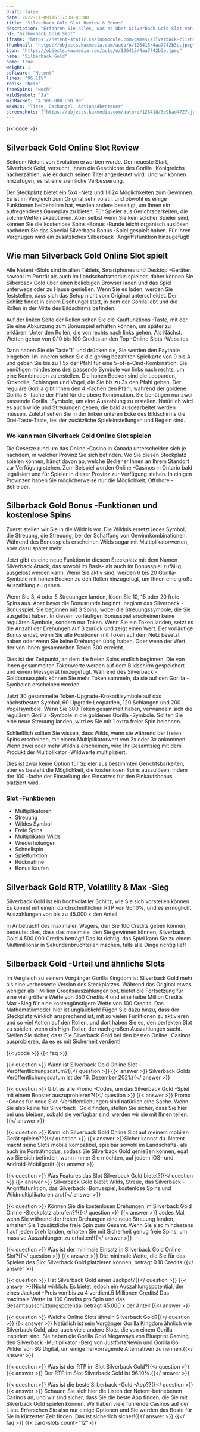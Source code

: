 ```yaml
---
draft: false
date: 2022-11-09T16:17:38+03:00
title: "Silverback Gold Slot Review & Bonus"
description: "Erfahren Sie alles, was es über Silverback Gold Slot von Netents Funktionen, RTP, Volatilität, Auszahlungen und kostenlose Spins und Boni von Top -Online -Casinos wissen kann!"
h1: "Silberback Gold Slot"
iframe: "https://netent-static.casinomodule.com/games/silverback-client/?launchType=iframe&iframeSandbox=allow-scripts%20allow-popups%20allow-popups-to-escape-sandbox%20allow-top-navigation%20allow-top-navigation-by-user-activation%20allow-same-origin%20allow-forms%20allow-pointer-lock&applicationType=browser&gameId=silverback_not_mobile&showHomeButton=false&gameLocation=games%2Fsilverback-client%2F&preBuiltGameRulesSupported=false&server=https%3A%2F%2Fnetent-game.casinomodule.com%2F&lang=en&sessId=DEMO-3974694502-EUR&operatorId=netent&statisticEndpointURL=https://gcs-prod.casinomodule.com/gcs/v1/reportData&logsId=960e3f83-8095-4722-9466-3b21e8850864&loadStarted=1666026233677&giOperatorConfig=%7B%22staticServer%22%3A%22https%3A%2F%2Fnetent-static.casinomodule.com%2F%22%2C%22targetElement%22%3A%22netentgame%22%2C%22launchType%22%3A%22iframe%22%2C%22iframeSandbox%22%3A%22allow-scripts%20allow-popups%20allow-popups-to-escape-sandbox%20allow-top-navigation%20allow-top-navigation-by-user-activation%20allow-same-origin%20allow-forms%20allow-pointer-lock%22%2C%22applicationType%22%3A%22browser%22%2C%22gameId%22%3A%22silverback_not_mobile%22%2C%22showHomeButton%22%3Afalse%2C%22gameLocation%22%3A%22games%2Fsilverback-client%2F%22%2C%22preBuiltGameRulesSupported%22%3Afalse%2C%22server%22%3A%22https%3A%2F%2Fnetent-game.casinomodule.com%2F%22%2C%22lang%22%3A%22en%22%2C%22sessId%22%3A%22DEMO-3974694502XXXX%22%2C%22operatorId%22%3A%22netent%22%7D&casinourl=https://www.google.com&loadSeqNo=0"
thumbnail: "https://objects.kaxmedia.com/auto/o/126415/4aa7742b3e.jpeg"
icon: "https://objects.kaxmedia.com/auto/o/126415/4aa7742b3e.jpeg"
name: "Silberback Gold"
home: true
weight: 1
software: "Netent"
lines: "96.11%"
reels: "Nein"
freeSpins: "Hoch"
wildSymbol: "Ja"
minMaxBet: "4.500.000 USD.00"
maxWin: "Tiere, Dschungel, Action/Abenteuer"
screenshots: ["https://objects.kaxmedia.com/auto/o/126418/3e9bad4727.jpeg"]
---
```


{{< code >}}<h2>Silverback Gold Online Slot Review</h2><p>Seitdem Netent von Evolution erworben wurde. Der neueste Start, Silverback Gold, versucht, Ihnen die Geschichte des Gorilla -Königreichs nacherzählen, wie er durch seinen Titel angedeutet wird. Und wir können hinzufügen, es ist eine ziemliche Verbesserung.</p><p>Der Steckplatz bietet ein 5x4 -Netz und 1.024 Möglichkeiten zum Gewinnen. Es ist im Vergleich zum Original sehr volatil, und obwohl es einige Funktionen beibehalten hat, wurden andere beseitigt, um Ihnen ein aufregenderes Gameplay zu bieten. Für Spieler aus Gerichtsbarkeiten, die solche Wetten akzeptieren. Aber selbst wenn Sie kein solcher Spieler sind, können Sie die kostenlose Spins -Bonus -Runde leicht organisch auslösen, nachdem Sie das Special Silverback Bonus -Spiel gespielt haben. Für Ihren Vergnügen wird ein zusätzliches Silberback -Angriffsfunktion hinzugefügt!</p><h2>Wie man Silverback Gold Online Slot spielt</h2><p>Alle Netent -Slots sind in allen Tablets, Smartphones und Desktop -Geräten sowohl im Porträt als auch im Landschaftsmodus spielbar, daher können Sie Silberback Gold über einen beliebigen Browser laden und das Spiel unterwegs oder zu Hause genießen. Wenn Sie es laden, werden Sie feststellen, dass sich das Setup nicht vom Original unterscheidet. Der Schlitz findet in einem Dschungel statt, in dem der Gorilla lebt und die Rollen in der Mitte des Bildschirms befinden.</p><p>Auf der linken Seite der Rollen sehen Sie die Kauffunktions -Taste, mit der Sie eine Abkürzung zum Bonusspiel erhalten können, um später zu erklären. Unter den Rollen, die von rechts nach links gehen. Als Nächst. Wetten gehen von 0.10 bis 100 Credits an den Top -Online Slots -Websites.</p><p>Dann haben Sie die Taste"I" und drücken sie, Sie werden den Paytable eingeben. Im Inneren sehen Sie die gering bezahlten Spielkarte von 9 bis A und geben Sie bis zu 1.5x der Pfahl für eine 5-of-a-Cind-Kombination. Sie benötigen mindestens drei passende Symbole von links nach rechts, um eine Kombination zu erstellen. Die hohen Becken sind die Leoparden, Krokodile, Schlangen und Vögel, die Sie bis zu 3x den Pfahl geben. Der reguläre Gorilla gibt Ihnen den 4 -fachen den Pfahl, während der goldene Gorilla 8 -fache der Pfahl für die obere Kombination. Sie benötigen nur zwei passende Gorilla -Symbole, um eine Auszahlung zu erstellen. Natürlich wird es auch wilde und Streuungen geben, die bald ausgearbeitet werden müssen. Zuletzt sehen Sie in der linken unteren Ecke des Bildschirms die Drei-Taste-Taste, bei der zusätzliche Spieleinstellungen und Regeln sind.</p><h3>Wo kann man Silverback Gold Online Slot spielen</h3><p>Die Gesetze rund um das Online -Casino in Kanada unterscheiden sich je nachdem, in welcher Provinz Sie sich befinden. Wo Sie diesen Steckplatz spielen können, hängt davon ab, welche Bediener Ihnen an Ihrem Standort zur Verfügung stehen. Zum Beispiel werden Online -Casinos in Ontario bald legalisiert und für Spieler in dieser Provinz zur Verfügung stehen. In einigen Provinzen haben Sie möglicherweise nur die Möglichkeit, Offshore -Betreiber.</p><h2>Silberback Gold Bonus -Funktionen und kostenlose Spins</h2><p>Zuerst stellen wir Sie in die Wildnis vor. Die Wildnis ersetzt jedes Symbol, die Streuung, die Streuung, bei der Schaffung von Gewinnkombinationen. Während des Bonusspiels erscheinen Wilds sogar mit Multiplikatorwerten, aber dazu später mehr.</p><p>Jetzt gibt es eine neue Funktion in diesem Steckplatz mit dem Namen Silverback Attack, das sowohl im Basis- als auch im Bonusspiel zufällig ausgelöst werden kann. Wenn Sie aktiv sind, werden 6 bis 20 Gorilla-Symbole mit hohen Becken zu den Rollen hinzugefügt, um Ihnen eine große Auszahlung zu geben.</p><p>Wenn Sie 3, 4 oder 5 Streuungen landen, lösen Sie 10, 15 oder 20 freie Spins aus. Aber bevor die Bonusrunde beginnt, beginnt das Silverback -Bonusspiel. Sie beginnen mit 3 Spins, wobei die Streuungssymbole, die Sie ausgelöst haben. In diesem vorläufigen Bonusspiel erscheinen keine regulären Symbole, sondern nur Token. Wenn Sie ein Token landen, setzt es die Anzahl der Drehungen auf 3 zurück und zeigt einen Wert. Der vorläufige Bonus endet, wenn Sie alle Positionen mit Token auf dem Netz besetzt haben oder wenn Sie keine Drehungen übrig haben. Oder wenn der Wert der von Ihnen gesammelten Token 300 erreicht.</p><p>Dies ist der Zeitpunkt, an dem die freien Spins endlich beginnen. Die von Ihnen gesammelten Tokenwerte werden auf dem Bildschirm gespeichert und einem Messgerät hinzugefügt. Während des Silverback -Goldbonusspiels können Sie mehr Token sammeln, da sie auf den Gorilla -Symbolen erscheinen werden.</p><p>Jetzt 30 gesammelte Token-Upgrade-Krokodilsymbole auf das nächstbesten Symbol, 60 Upgrade Leoparden, 120 Schlangen und 200 Vogelsymbole. Wenn Sie 300 Token gesammelt haben, verwandeln sich die regulären Gorilla -Symbole in die goldenen Gorilla -Symbole. Sollten Sie eine neue Streuung landen, wird es Sie mit 1 extra freier Spin belohnen.</p><p>Schließlich sollten Sie wissen, dass Wilds, wenn sie während der freien Spins erscheinen, mit einem Multiplikatorwert von 2x oder 3x ankommen. Wenn zwei oder mehr Wildnis erscheinen, wird Ihr Gesamtsieg mit dem Produkt der Multiplikator -Wildwerte multipliziert.</p><p>Dies ist zwar keine Option für Spieler aus bestimmten Gerichtsbarkeiten, aber es besteht die Möglichkeit, die kostenlosen Spins auszulösen, indem der 100 -fache der Einstellung des Einsatzes für den Einkaufsbonus platziert wird.</p><h3>
Slot -Funktionen</h3><ul>
<li></span>
Multiplikatoren</li>
<li></span>
Streuung</li>
<li></span>
Wildes Symbol</li>
<li></span>
Freie Spins</li>
<li></span>
Multiplikator Wilds</li>
<li></span>
Wiederholungen</li>
<li></span>
Schnellspin</li>
<li></span>
Spielfunktion</li>
<li></span>
Rücknahme</li>
<li></span>
Bonus kaufen</li></ul><h2>Silverback Gold RTP, Volatility & Max -Sieg</h2><p>Silverback Gold ist ein hochvolatiler Schlitz, wie Sie sich vorstellen können. Es kommt mit einem durchschnittlichen RTP von 96.10%, und es ermöglicht Auszahlungen von bis zu 45.000 x den Anteil.</p><p>In Anbetracht des maximalen Wagers, den Sie 100 Credits geben können, bedeutet dies, dass das maximale, den Sie gewinnen können, Silverback Gold 4.500.000 Credits beträgt! Das ist richtig, das Spiel kann Sie zu einem Multimillionär in Sekundenbruchteilen machen, falls alle Dinge richtig lief!</p><h2>Silberback Gold -Urteil und ähnliche Slots</h2><p>Im Vergleich zu seinem Vorgänger Gorilla Kingdom ist Silverback Gold mehr als eine verbesserte Version des Steckplatzes. Während das Original etwas weniger als 1 Million Creditsauszahlungen bot, bietet die Fortsetzung für eine viel größere Wette von 350 Credits 4 und eine halbe Million Credits Max -Sieg für eine kostengünstigere Wette von 100 Credits. Das Mathematikmodell hier ist unglaublich! Fügen Sie dazu hinzu, dass der Steckplatz wirklich ansprechend ist, mit so vielen Funktionen zu aktivieren und so viel Action auf den Rollen, und dort haben Sie es, den perfekten Slot zu spielen, wenn ein High-Roller, der nach großen Auszahlungen sucht. Stellen Sie sicher, dass Sie Silverback Gold bei den besten Online -Casinos ausprobieren, da es es mit Sicherheit verdient!</p>
{{< /code >}}
{{< faq >}}

{{< question >}} Wann ist Silverback Gold Online Slot -Veröffentlichungsdatum?{{</ question >}}
{{< answer >}} Silverback Golds Veröffentlichungsdatum ist der 16. Dezember 2021.{{</ answer >}}

{{< question >}} Gibt es alle Promo -Codes, um das Silverback Gold -Spiel mit einem Booster auszuprobieren?{{</ question >}}
{{< answer >}} Promo -Codes für neue Slot -Veröffentlichungen sind natürlich eine Sache. Wenn Sie also keine für Silverback -Gold finden, stellen Sie sicher, dass Sie hier bei uns bleiben, sobald sie verfügbar sind, werden wir sie mit Ihnen teilen.{{</ answer >}}

{{< question >}} Kann ich Silverback Gold Online Slot auf meinem mobilen Gerät spielen??{{</ question >}}
{{< answer >}}Sicher kannst du. Netent macht seine Slots mobile kompatibel, spielbar sowohl im Landschafts- als auch im Porträtmodus, sodass Sie Silverback Gold genießen können, egal wo Sie sich befinden, wann immer Sie möchten, auf jedem iOS- und Android-Mobilgerät.{{</ answer >}}

{{< question >}} Was Features das Slot Silverback Gold bietet?{{</ question >}}
{{< answer >}} Silverback Gold bietet Wilds, Streue, das Silverback -Angriffsfunktion, das Silverback -Bonusspiel, kostenlose Spins und Wildmultiplikatoren an.{{</ answer >}}

{{< question >}} Können Sie die kostenlosen Drehungen im Silverback Gold Online -Steckplatz abrufen??{{</ question >}}
{{< answer >}} Jedes Mal, wenn Sie während der freien Drehungen eine neue Streuung landen, erhalten Sie 1 zusätzliche freie Spin zum Gesamt. Wenn Sie also mindestens 1 auf jeden Dreh landen, erhalten Sie mit Sicherheit genug freie Spins, um massive Auszahlungen zu erhalten!{{</ answer >}}

{{< question >}} Was ist der minimale Einsatz in Silverback Gold Online Slot?{{</ question >}}
{{< answer >}} Die minimale Wette, die Sie für das Spielen des Slot Silverback Gold platzieren können, beträgt 0.10 Credits.{{</ answer >}}

{{< question >}} Hat Silverback Gold einen Jackpot?{{</ question >}}
{{< answer >}}Nicht wirklich. Es bietet jedoch ein Auszahlungspotential, der eines Jackpot -Preis von bis zu 4 verdient.5 Millionen Credits! Das maximale Wette ist 100 Credits pro Spin und das Gesamtausschüttungspotential beträgt 45.000 x der Anteil!{{</ answer >}}

{{< question >}} Welche Online Slots ähneln Silverback Gold?{{</ question >}}
{{< answer >}} Natürlich ist sein Vorgänger Gorilla Kingdom ähnlich wie Silverback Gold, aber auch viele andere Slots, die von einem Gorilla inspiriert sind. Sie haben die Gorilla Gold Megaways von Blueprint Gaming, den Silverback -Multiplikator -Berg von JustfortaNewin und Gorilla Go Wilder von SG Digital, um einige hervorragende Alternativen zu nennen.{{</ answer >}}

{{< question >}} Was ist der RTP im Slot Silverback Gold?{{</ question >}}
{{< answer >}} Der RTP im Slot Silverback Gold ist 96.10%.{{</ answer >}}

{{< question >}} Was ist die beste Silberback -Gold -App??{{</ question >}}
{{< answer >}} Schauen Sie sich hier die Listen der Netent-betriebenen Casinos an, und wir sind sicher, dass Sie die beste App finden, die Sie mit Silverback Gold spielen können. Wir haben viele führende Casinos auf der Liste. Erforschen Sie also nur einige Optionen und Sie werden das Beste für Sie in kürzester Zeit finden. Das ist sicherlich sicher!{{</ answer >}}
{{</ faq >}}
{{< card-slots count="12">}}